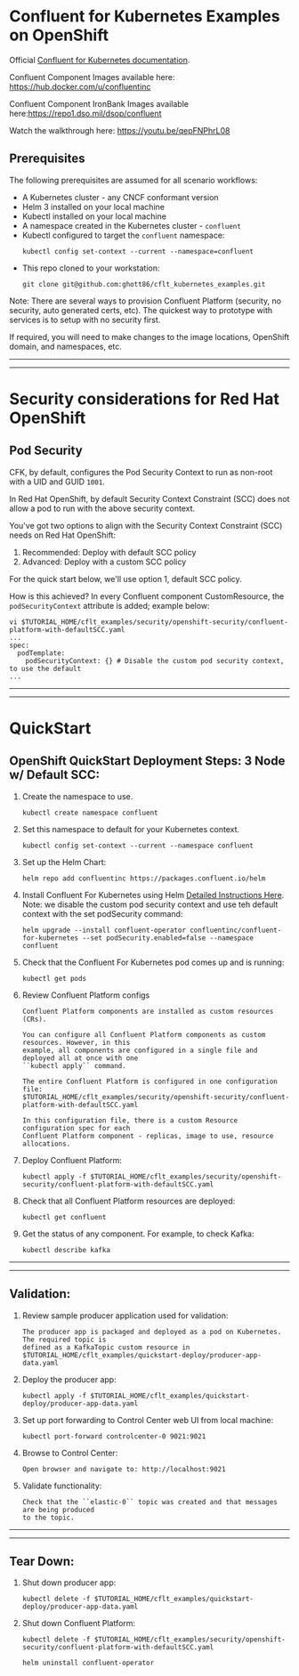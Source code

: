 # Confluent for Kubernetes Examples on OpenShift

Official [Confluent for Kubernetes documentation](https://docs.confluent.io/operator/current/overview.html).

Confluent Component Images available here: https://hub.docker.com/u/confluentinc

Confluent Component IronBank Images available here:https://repo1.dso.mil/dsop/confluent

Watch the walkthrough here: https://youtu.be/qepFNPhrL08

## Prerequisites

The following prerequisites are assumed for all scenario workflows:

* A Kubernetes cluster - any CNCF conformant version
* Helm 3 installed on your local machine
* Kubectl installed on your local machine
* A namespace created in the Kubernetes cluster - `confluent`
* Kubectl configured to target the `confluent` namespace:
  ```
  kubectl config set-context --current --namespace=confluent
  ```
* This repo cloned to your workstation:
  ```
  git clone git@github.com:ghott86/cflt_kubernetes_examples.git
  ```

Note: There are several ways to provision Confluent Platform (security, no security, auto generated certs, etc). The quickest way to prototype with services is to setup with no security first.

If required, you will need to make changes to the image locations, OpenShift domain, and namespaces, etc.

---
---

# Security considerations for Red Hat OpenShift

## Pod Security

CFK, by default, configures the Pod Security Context to run as non-root with a UID and GUID `1001`.

In Red Hat OpenShift, by default Security Context Constraint (SCC) does not allow a pod to run with the above security context.

You've got two options to align with the Security Context Constraint (SCC) needs on Red Hat OpenShift:

1) Recommended: Deploy with default SCC policy
2) Advanced: Deploy with a custom SCC policy

For the quick start below, we'll use option 1, default SCC policy.

How is this achieved? In every Confluent component CustomResource, the `podSecurityContext` attribute is added; example below:

```
vi $TUTORIAL_HOME/cflt_examples/security/openshift-security/confluent-platform-with-defaultSCC.yaml
...
spec:
  podTemplate:
    podSecurityContext: {} # Disable the custom pod security context, to use the default
...
```

---
---

# QuickStart

## OpenShift QuickStart Deployment Steps: 3 Node w/ Default SCC:

1. Create the namespace to use.
    ```
    kubectl create namespace confluent
    ```
2. Set this namespace to default for your Kubernetes context.
     ```
     kubectl config set-context --current --namespace confluent
     ```
3. Set up the Helm Chart:
     ```
     helm repo add confluentinc https://packages.confluent.io/helm
     ```
4. Install Confluent For Kubernetes using Helm [Detailed Instructions Here](https://docs.confluent.io/operator/current/co-deploy-cfk.html#deploy-co-using-the-download-bundle). Note: we disable the custom pod security context and use teh default context with the set podSecurity command:
     ```
     helm upgrade --install confluent-operator confluentinc/confluent-for-kubernetes --set podSecurity.enabled=false --namespace confluent
     ```
5. Check that the Confluent For Kubernetes pod comes up and is running:
     ```
     kubectl get pods
     ```
6. Review Confluent Platform configs
     ```
     Confluent Platform components are installed as custom resources (CRs). 

     You can configure all Confluent Platform components as custom resources. However, in this 
     example, all components are configured in a single file and deployed all at once with one 
     ``kubectl apply`` command.

     The entire Confluent Platform is configured in one configuration file: 
     $TUTORIAL_HOME/cflt_examples/security/openshift-security/confluent-platform-with-defaultSCC.yaml

     In this configuration file, there is a custom Resource configuration spec for each 
     Confluent Platform component - replicas, image to use, resource allocations.
     ```
7. Deploy Confluent Platform:
     ```
     kubectl apply -f $TUTORIAL_HOME/cflt_examples/security/openshift-security/confluent-platform-with-defaultSCC.yaml
     ```
8. Check that all Confluent Platform resources are deployed:
     ```
     kubectl get confluent
     ```
9. Get the status of any component. For example, to check Kafka:
     ```
     kubectl describe kafka
     ```

---
---

## Validation:

1. Review sample producer application used for validation:
     ```
     The producer app is packaged and deployed as a pod on Kubernetes. The required topic is 
     defined as a KafkaTopic custom resource in $TUTORIAL_HOME/cflt_examples/quickstart-deploy/producer-app-data.yaml
     ```
2. Deploy the producer app:
     ```
     kubectl apply -f $TUTORIAL_HOME/cflt_examples/quickstart-deploy/producer-app-data.yaml
     ```
3. Set up port forwarding to Control Center web UI from local machine:
     ```
     kubectl port-forward controlcenter-0 9021:9021
     ```
4. Browse to Control Center:
     ```
     Open browser and navigate to: http://localhost:9021
     ```
5. Validate functionality:
     ```
     Check that the ``elastic-0`` topic was created and that messages are being produced 
     to the topic.
     ```

---
---

## Tear Down:

1. Shut down producer app:
     ```
     kubectl delete -f $TUTORIAL_HOME/cflt_examples/quickstart-deploy/producer-app-data.yaml
     ```
2. Shut down Confluent Platform:
     ```
     kubectl delete -f $TUTORIAL_HOME/cflt_examples/security/openshift-security/confluent-platform-with-defaultSCC.yaml
     ```
     ```
     helm uninstall confluent-operator
     ```